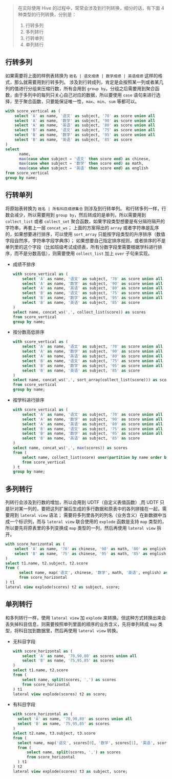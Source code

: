 > 在实际使用 Hive 的过程中，常常会涉及到行列转换，细分的话，有下面 4 种类型的行列转换，分别是：
>
> 1. 行转多列
> 2. 多列转行
> 3. 行转单列
> 4. 单列转行

## 行转多列

如果需要将上面的样例表转换为 `姓名 | 语文成绩 | 数学成绩 | 英语成绩` 这样的格式，那么就需要用到行转多列。
涉及到行转成列，肯定是会按照某一列或者某几列的值进行分组来压缩行数，所有会用到 `group by`。分组之后需要用到聚合函数，由于多列中的每列只关心自己对应的数据，所以要使用 `case` 语句来进行选择，至于聚合函数，只要能保证唯一性，`max`、`min`、`sum` 等都可以。

```sql
with score_vertical as (
    select 'A' as name, '语文' as subject, '70' as score union all
    select 'A' as name, '数学' as subject, '90' as score union all
    select 'A' as name, '英语' as subject, '80' as score union all
    select 'B' as name, '语文' as subject, '75' as score union all
    select 'B' as name, '数学' as subject, '95' as score union all
    select 'B' as name, '英语' as subject, '85' as score
)
select
	  name,
	  max(case when subject = '语文' then score end) as chinese,
	  max(case when subject = '数学' then score end) as math,
	  max(case when subject = '英语' then score end) as english
from score_vertical
group by name;
```

## 行转单列

将原始表转换为 `姓名 | 所有科目成绩集合` 则涉及到行转单列。
和行转多列一样，行数会减少，所以需要用到 `group by`，然后转成的是单列，所以需要用到 `collect_list` 或者 `collect_set` 聚合函数，如果字段类型想要是有分隔符隔开的字符串，再套上一层 `concat_ws`；
上面的方案得出的 `array` 或者字符串是乱序的，如果想要进行排序，可以使用 `sort_array` 只能按字段类型的升序排序（数值字段自然序，字符串字段字典序）；
如果想要自己指定排序规则，或者排序的不是单列里的这个字段（比如班级考试成绩表，所有分数字段里需要根据学科进行排序，而不是分数高低），则需要使用 `collect_list` 加上 `over` 子句来实现。

- 成绩不排序
  ```sql
  with score_vertical as (
      select 'A' as name, '语文' as subject, '70' as score union all
      select 'A' as name, '数学' as subject, '90' as score union all
      select 'A' as name, '英语' as subject, '80' as score union all
      select 'B' as name, '语文' as subject, '75' as score union all
      select 'B' as name, '数学' as subject, '95' as score union all
      select 'B' as name, '英语' as subject, '85' as score
  )
  select name, concat_ws(',', collect_list(score)) as scores
  from score_vertical
  group by name;
  ```
- 按分数高低排序
  ```sql
  with score_vertical as (
      select 'A' as name, '语文' as subject, '70' as score union all
      select 'A' as name, '数学' as subject, '90' as score union all
      select 'A' as name, '英语' as subject, '80' as score union all
      select 'B' as name, '语文' as subject, '75' as score union all
      select 'B' as name, '数学' as subject, '95' as score union all
      select 'B' as name, '英语' as subject, '85' as score
  )
  select name, concat_ws(',', sort_array(collect_list(score))) as scores
  from score_vertical
  group by name;
  ```
- 按学科进行排序
  ```sql
  with score_vertical as (
      select 'A' as name, '语文' as subject, '70' as score union all
      select 'A' as name, '数学' as subject, '90' as score union all
      select 'A' as name, '英语' as subject, '80' as score union all
      select 'B' as name, '语文' as subject, '75' as score union all
      select 'B' as name, '数学' as subject, '95' as score union all
      select 'B' as name, '英语' as subject, '85' as score
  )
  select name, concat_ws(',', max(scores)) as scores
  from (
  	  select name, collect_list(score) over(partition by name order by subject rows between unbounded preceding and unbounded following) as scores
  	  from score_vertical
  ) t
  group by name;
  ```

## 多列转行

列转行会涉及到行数的增加，所以会用到 UDTF（自定义表值函数）,而 UDTF 只是针对某一列的，要把这列扩展后生成的多行数据和原表中的各列拼接在一起，需要用到 `lateral view` 语法；
需要将多列里各列的列名（业务含义）在新数据中当成一个标识列，而与 `lateral view` 联合使用的 `explode` 函数是支持 `map` 类型的，所以要先将原表里的多列变换成 `map` 类型的一列，然后再使用 `lateral view` 拆开。

```sql
with score_horizontal as (
    select 'A' as name, '70' as chinese, '90' as math, '80' as english union all
    select 'B' as name, '75' as chinese, '95' as math, '85' as english
)
select t1.name, t2.subject, t2.score
from (
	  select name, map('语文', chinese, '数学', math, '英语', english) as scores
	  from score_horizontal
) t1
lateral view explode(scores) t2 as subject, score;
```

## 单列转行

和多列转行一样，使用 `lateral view` 加 `explode` 来转换。但这种方式转换出来会丢失掉科目信息，则需要按照单列里面的顺序的业务含义，先将单列转成 `map` 类型，将科目加到数据里，然后再使用 `lateral view` 转换。

- 无科目字段

  ```sql
  with score_horizontal as (
      select 'A' as name, '70,90,80' as scores union all
      select 'B' as name, '75,95,85' as scores
  )
  select t1.name, t2.score
  from (
      select name, split(scores, ',') as scores
      from score_horizontal
  ) t1
  lateral view explode(scores) t2 as score;
  ```

- 有科目字段
  ```sql
  with score_horizontal as (
    select 'A' as name, '70,90,80' as scores union all
    select 'B' as name, '75,95,85' as scores
  )
  select t2.name, t3.subject, t3.score
  from (
  	select name, map('语文', scores[0], '数学', scores[1], '英语', scores[2]) as scores
  	from (
  		select name, split(scores, ',') as scores
  		from score_horizontal
  	) t1
  ) t2
  lateral view explode(scores) t3 as subject, score;
  ```
